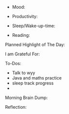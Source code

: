 
- Mood:

- Productivity:

- Sleep/Wake-up-time:

- Reading:

Planned Highlight of The Day:

I am Grateful For:

To-Dos:
- Talk to wyy
- Java and maths practice
- sleep track progress
- 



Morning Brain Dump:

Reflection: